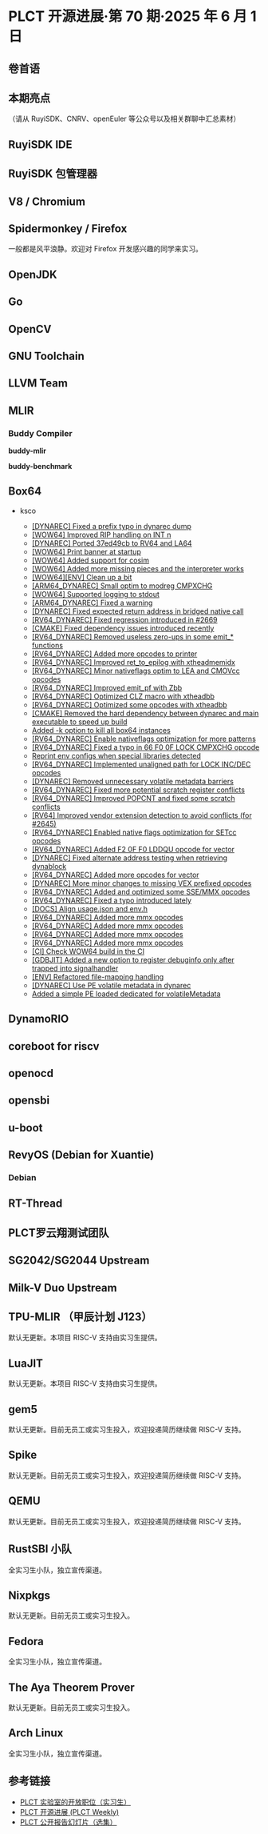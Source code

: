 # PLCT 开源进展·第 70 期·2025 年 6 月 1 日

## 卷首语


## 本期亮点

（请从 RuyiSDK、CNRV、openEuler 等公众号以及相关群聊中汇总素材）

## RuyiSDK IDE

## RuyiSDK 包管理器

## V8 / Chromium

## Spidermonkey / Firefox

一般都是风平浪静。欢迎对 Firefox 开发感兴趣的同学来实习。

## OpenJDK

## Go

## OpenCV

## GNU Toolchain

## LLVM Team

## MLIR

### Buddy Compiler

**buddy-mlir**

**buddy-benchmark**

## Box64

- ksco

  - [\[DYNAREC\] Fixed a prefix typo in dynarec dump](https://github.com/ptitSeb/box64/pull/2693)
  - [\[WOW64\] Improved RIP handling on INT n](https://github.com/ptitSeb/box64/pull/2692)
  - [\[DYNAREC\] Ported 37ed49cb to RV64 and LA64](https://github.com/ptitSeb/box64/pull/2690)
  - [\[WOW64\] Print banner at startup](https://github.com/ptitSeb/box64/pull/2685)
  - [\[WOW64\] Added support for cosim](https://github.com/ptitSeb/box64/pull/2683)
  - [\[WOW64\] Added more missing pieces and the interpreter works](https://github.com/ptitSeb/box64/pull/2682)
  - [\[WOW64\][ENV] Clean up a bit](https://github.com/ptitSeb/box64/pull/2681)
  - [\[ARM64_DYNAREC\] Small optim to modreg CMPXCHG](https://github.com/ptitSeb/box64/pull/2680)
  - [\[WOW64\] Supported logging to stdout](https://github.com/ptitSeb/box64/pull/2679)
  - [\[ARM64_DYNAREC\] Fixed a warning](https://github.com/ptitSeb/box64/pull/2678)
  - [\[DYNAREC\] Fixed expected return address in bridged native call](https://github.com/ptitSeb/box64/pull/2677)
  - [\[RV64_DYNAREC\] Fixed regression introduced in #2669](https://github.com/ptitSeb/box64/pull/2676)
  - [\[CMAKE\] Fixed dependency issues introduced recently](https://github.com/ptitSeb/box64/pull/2673)
  - [\[RV64_DYNAREC\] Removed useless zero-ups in some emit_* functions](https://github.com/ptitSeb/box64/pull/2672)
  - [\[RV64_DYNAREC\] Added more opcodes to printer](https://github.com/ptitSeb/box64/pull/2671)
  - [\[RV64_DYNAREC\] Improved ret_to_epilog with xtheadmemidx](https://github.com/ptitSeb/box64/pull/2670)
  - [\[RV64_DYNAREC\] Minor nativeflags optim to LEA and CMOVcc opcodes](https://github.com/ptitSeb/box64/pull/2669)
  - [\[RV64_DYNAREC\] Improved emit_pf with Zbb](https://github.com/ptitSeb/box64/pull/2665)
  - [\[RV64_DYNAREC\] Optimized CLZ macro with xtheadbb](https://github.com/ptitSeb/box64/pull/2664)
  - [\[RV64_DYNAREC\] Optimized some opcodes with xtheadbb](https://github.com/ptitSeb/box64/pull/2663)
  - [\[CMAKE\] Removed the hard dependency between dynarec and main executable to speed up build](https://github.com/ptitSeb/box64/pull/2662)
  - [Added -k option to kill all box64 instances](https://github.com/ptitSeb/box64/pull/2661)
  - [\[RV64_DYNAREC\] Enable nativeflags optimization for more patterns](https://github.com/ptitSeb/box64/pull/2659)
  - [\[RV64_DYNAREC\] Fixed a typo in 66 F0 0F LOCK CMPXCHG opcode](https://github.com/ptitSeb/box64/pull/2658)
  - [Reprint env configs when special libraries detected](https://github.com/ptitSeb/box64/pull/2657)
  - [\[RV64_DYNAREC\] Implemented unaligned path for LOCK INC/DEC opcodes](https://github.com/ptitSeb/box64/pull/2656)
  - [\[DYNAREC\] Removed unnecessary volatile metadata barriers](https://github.com/ptitSeb/box64/pull/2653)
  - [\[RV64_DYNAREC\] Fixed more potential scratch register conflicts](https://github.com/ptitSeb/box64/pull/2652)
  - [\[RV64_DYNAREC\] Improved POPCNT and fixed some scratch conflicts](https://github.com/ptitSeb/box64/pull/2651)
  - [\[RV64\] Improved vendor extension detection to avoid conflicts (for #2645)](https://github.com/ptitSeb/box64/pull/2648)
  - [\[RV64_DYNAREC\] Enabled native flags optimization for SETcc opcodes](https://github.com/ptitSeb/box64/pull/2640)
  - [\[RV64_DYNAREC\] Added F2 0F F0 LDDQU opcode for vector](https://github.com/ptitSeb/box64/pull/2639)
  - [\[DYNAREC\] Fixed alternate address testing when retrieving dynablock](https://github.com/ptitSeb/box64/pull/2638)
  - [\[RV64_DYNAREC\] Added more opcodes for vector](https://github.com/ptitSeb/box64/pull/2637)
  - [\[DYNAREC\] More minor changes to missing VEX prefixed opcodes](https://github.com/ptitSeb/box64/pull/2636)
  - [\[RV64_DYNAREC\] Added and optimized some SSE/MMX opcodes](https://github.com/ptitSeb/box64/pull/2635)
  - [\[RV64_DYNAREC\] Fixed a typo introduced lately](https://github.com/ptitSeb/box64/pull/2634)
  - [\[DOCS\] Align usage.json and env.h](https://github.com/ptitSeb/box64/pull/2633)
  - [\[RV64_DYNAREC\] Added more mmx opcodes](https://github.com/ptitSeb/box64/pull/2630)
  - [\[RV64_DYNAREC\] Added more mmx opcodes](https://github.com/ptitSeb/box64/pull/2629)
  - [\[RV64_DYNAREC\] Added more mmx opcodes](https://github.com/ptitSeb/box64/pull/2627)
  - [\[RV64_DYNAREC\] Added more mmx opcodes](https://github.com/ptitSeb/box64/pull/2626)
  - [\[CI\] Check WOW64 build in the CI](https://github.com/ptitSeb/box64/pull/2623)
  - [\[GDBJIT\] Added a new option to register debuginfo only after trapped into signalhandler](https://github.com/ptitSeb/box64/pull/2614)
  - [\[ENV\] Refactored file-mapping handling](https://github.com/ptitSeb/box64/pull/2612)
  - [\[DYNAREC\] Use PE volatile metadata in dynarec](https://github.com/ptitSeb/box64/pull/2610)
  - [Added a simple PE loaded dedicated for volatileMetadata](https://github.com/ptitSeb/box64/pull/2607)


## DynamoRIO

## coreboot for riscv

## openocd

## opensbi

## u-boot

## RevyOS (Debian for Xuantie)

### Debian

## RT-Thread

## PLCT罗云翔测试团队

## SG2042/SG2044 Upstream

## Milk-V Duo Upstream

## TPU-MLIR （甲辰计划 J123）

默认无更新。本项目 RISC-V 支持由实习生提供。

## LuaJIT

默认无更新。本项目 RISC-V 支持由实习生提供。

## gem5

默认无更新。目前无员工或实习生投入，欢迎投递简历继续做 RISC-V 支持。

## Spike

默认无更新。目前无员工或实习生投入，欢迎投递简历继续做 RISC-V 支持。

## QEMU

默认无更新。目前无员工或实习生投入，欢迎投递简历继续做 RISC-V 支持。

## RustSBI 小队

全实习生小队，独立宣传渠道。

## Nixpkgs

默认无更新。目前无员工或实习生投入。

## Fedora

全实习生小队，独立宣传渠道。

## The Aya Theorem Prover

默认无更新。目前无员工或实习生投入。

## Arch Linux

全实习生小队，独立宣传渠道。

## 参考链接

- [PLCT 实验室的开放职位（实习生）](https://github.com/plctlab/weloveinterns/blob/master/open-internships.md)
- [PLCT 开源进展 (PLCT Weekly)](https://github.com/plctlab/PLCT-Weekly)
- [PLCT 公开报告幻灯片（选集）](https://github.com/plctlab/PLCT-Open-Reports)
